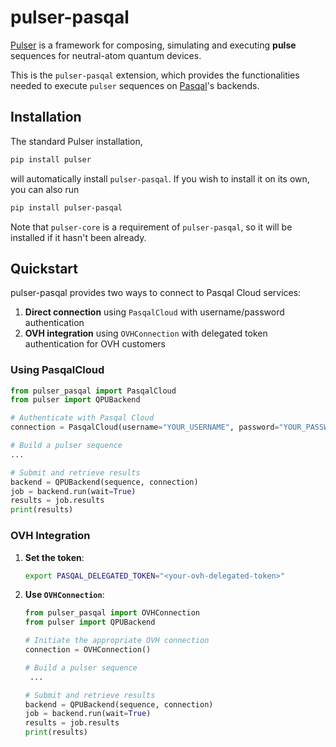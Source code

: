 # pulser-pasqal

[Pulser](https://pypi.org/project/pulser/) is a framework for composing, simulating and executing **pulse** sequences
for neutral-atom quantum devices.

This is the `pulser-pasqal` extension, which provides the functionalities needed to execute `pulser` sequences
on [Pasqal](https://portal.pasqal.cloud/)'s backends.

## Installation

The standard Pulser installation,

```bash
pip install pulser
```

will automatically install `pulser-pasqal`. If you wish to install it on its own, you can also run

```bash
pip install pulser-pasqal
```

Note that `pulser-core` is a requirement of `pulser-pasqal`, so it will be installed if it hasn't been already.

## Quickstart

pulser-pasqal provides two ways to connect to Pasqal Cloud services:

1. **Direct connection** using `PasqalCloud` with username/password authentication
2. **OVH integration** using `OVHConnection` with delegated token authentication for OVH customers

### Using PasqalCloud

```python
from pulser_pasqal import PasqalCloud
from pulser import QPUBackend

# Authenticate with Pasqal Cloud
connection = PasqalCloud(username="YOUR_USERNAME", password="YOUR_PASSWORD", project_id="YOUR_PROJECT")

# Build a pulser sequence
...

# Submit and retrieve results
backend = QPUBackend(sequence, connection)
job = backend.run(wait=True)
results = job.results
print(results)
```

### OVH Integration

1. **Set the token**:

   ```bash
   export PASQAL_DELEGATED_TOKEN="<your-ovh-delegated-token>"
   ```

2. **Use `OVHConnection`**:

   ```python
   from pulser_pasqal import OVHConnection
   from pulser import QPUBackend

   # Initiate the appropriate OVH connection
   connection = OVHConnection()

   # Build a pulser sequence
    ...

   # Submit and retrieve results
   backend = QPUBackend(sequence, connection)
   job = backend.run(wait=True)
   results = job.results
   print(results)
   ```
